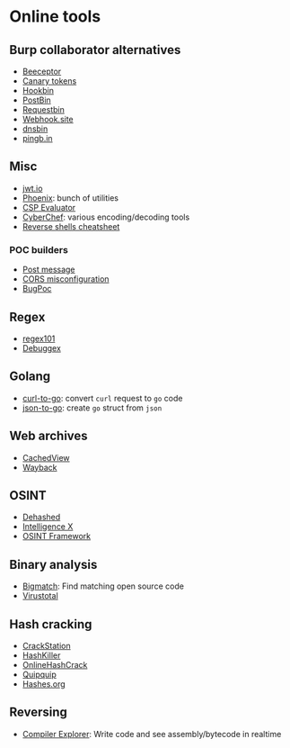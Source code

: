 # Online tools

## Burp collaborator alternatives
* [Beeceptor](https://beeceptor.com/)
* [Canary tokens](http://canarytokens.org)
* [Hookbin](https://hookbin.com)
* [PostBin](https://postb.in/)
* [Requestbin](https://requestbin.com/)
* [Webhook.site](https://webhook.site)
* [dnsbin](http://dnsbin.zhack.ca)
* [pingb.in](http://pingb.in)

## Misc
* [jwt.io](https://jwt.io)
* [Phoenix](https://www.hahwul.com/phoenix/): bunch of utilities
* [CSP Evaluator](https://csp-evaluator.withgoogle.com/)
* [CyberChef](https://gchq.github.io/CyberChef): various encoding/decoding tools
* [Reverse shells cheatsheet](http://pentestmonkey.net/cheat-sheet/shells/reverse-shell-cheat-sheet)

### POC builders
* [Post message](https://tools.honoki.net/postmessage.html)
* [CORS misconfiguration](https://tools.honoki.net/cors.html)
* [BugPoc](https://bugpoc.com)

## Regex
* [regex101](https://regex101.com)
* [Debuggex](https://www.debuggex.com)

## Golang
* [curl-to-go](https://mholt.github.io/curl-to-go/): convert `curl` request to
    `go` code
* [json-to-go](https://mholt.github.io/json-to-go/): create `go` struct from
    `json`

## Web archives
* [CachedView](https://cachedview.com)
* [Wayback](https://web.archive.org/)

## OSINT
* [Dehashed](https://dehashed.com/)
* [Intelligence X](https://intelx.io/)
* [OSINT Framework](https://osintframework.com/)

## Binary analysis
* [Bigmatch](https://bigmatch.rev.ng/static/index.html): Find matching open source code
* [Virustotal](https://www.virustotal.com/gui/home)

## Hash cracking
* [CrackStation](https://crackstation.net)
* [HashKiller](https://hashkiller.co.uk)
* [OnlineHashCrack](https://www.onlinehashcrack.com)
* [Quipquip](https://quipqiup.com)
* [Hashes.org](https://hashes.org)

## Reversing
* [Compiler Explorer](https://gcc.godbolt.org/): Write code and see
  assembly/bytecode in realtime
